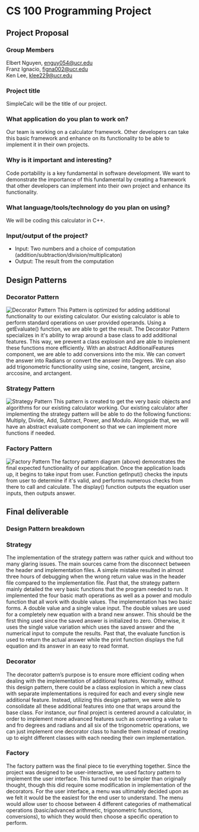 # CS 100 Programming Project
## Project Proposal
### Group Members
Elbert Nguyen, enguy054@ucr.edu  
Franz Ignacio, figna002@ucr.edu  
Ken Lee, klee229@ucr.edu  
### Project title
SimpleCalc will be the title of our project.
### What application do you plan to work on?
Our team is working on a calculator framework. Other developers can take this basic framework and enhance on its functionality to be able to implement it in their own projects.
### Why is it important and interesting?
Code portability is a key fundamental in software development. We want to demonstrate the importance of this fundamental by creating a framework that other developers can implement into their own project and enhance its functionality. 
### What language/tools/technology do you plan on using?
We will be coding this calculator in C++.
### Input/output of the project?
- Input: Two numbers and a choice of computation (addition/subtraction/division/multiplicaton)
- Output: The result from the computation
## Design Patterns
### Decorator Pattern
![Decorator Pattern](https://github.com/cs100/final-project-elbert-ken-franz/blob/master/class_diagrams/DecoratorPatternUMPFinalProject.jpg)
This Pattern is optimized for adding additional functionality to our existing calculator. 
Our existing calculator is able to perform standard operations on user provided operands. 
Using a getEvaluate() function, we are able to get the result. The Decorator Pattern specializes in it's ability to wrap around a base class to add additional features. This way, we prevent a class explosion and are able to implement these functions more efficiently. With an abstract AdditionalFeatures component, we are able to add conversions into the mix. 
We can convert the answer into Radians or convert the answer into Degrees. We can also add trigonometric functionality using sine, cosine, tangent, arcsine, arccosine, and arctangent.
### Strategy Pattern
![Strategy Pattern](https://github.com/cs100/final-project-elbert-ken-franz/blob/master/class_diagrams/StrategyPatternFinalProject.jpg)
This pattern is created to get the very basic objects and algorithms for our existing calculator working.
Our existing calculator after implementing the strategy pattern will be able to do the following functions:
Multiply, Divide, Add, Subtract, Power, and Modulo. 
Alongside that, we will have an abstract evaluate component so that we can implement more functions if needed.
### Factory Pattern
![Factory Pattern](https://github.com/cs100/final-project-elbert-ken-franz/blob/master/class_diagrams/Factory-Pattern-UML.jpg)
The factory pattern diagram (above) demonstrates the final expected functionality of our application.
Once the application loads up, it begins to take input from user.
Function getInput() checks the inputs from user to determine if it's valid, and performs numerous checks from there to call and calculate.
The display() function outputs the equation user inputs, then outputs answer.
## Final deliverable
### Design Pattern breakdown
### Strategy
The implementation of the strategy pattern was rather quick and without too many glaring issues. The main sources came from the disconnect between the header and implementation files. A simple mistake resulted in almost three hours of debugging when the wrong return value was in the header file compared to the implementation file. Past that, the strategy pattern mainly detailed the very basic functions that the program needed to run. It implemented the four basic math operations as well as a power and modulo function that all work with double values. The implementation has two basic forms. A double value and a single value input. The double values are used for a completely new equation with a brand new answer. This should be the first thing used since the saved answer is initialized to zero. Otherwise, it uses the single value variation which uses the saved answer and the numerical input to compute the results. Past that, the evaluate function is used to return the actual answer while the print function displays the full equation and its answer in an easy to read format.
### Decorator
The decorator pattern’s purpose is to ensure more efficient coding when dealing with the implementation of additional features. Normally, without this design pattern, there could be a class explosion in which a new class with separate implementations is required for each and every single new additional feature. Instead, utilizing this design pattern, we were able to consolidate all these additional features into one that wraps around the base class. For instance, our final project is centered around a calculator, in order to implement more advanced features such as converting a value to and fro degrees and radians and all six of the trigonometric operations, we can just implement one decorator class to handle them instead of creating up to eight different classes with each needing their own implementation.
### Factory
The factory pattern was the final piece to tie everything together. Since the project was designed to be user-interactive, we used factory pattern to implement the user interface. This turned out to be simpler than originally thought, though this did require some modification in implementation of the decorators. For the user interface, a menu was ultimately decided upon as we felt it would be the easiest for the end user to understand. The menu would allow user to choose between 4 different categories of mathematical operations (basic/advanced arithmetic, trigonometric functions, conversions), to which they would then choose a specific operation to perform.
